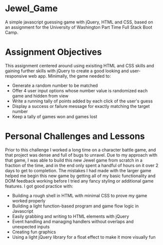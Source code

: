 # Jewel_Game
A simple javascript guessing game with jQuery, HTML and CSS, based on an assignment for the University of Washington Part Time Full Stack Boot Camp.

# Assignment Objectives
This assignment centered around using exisiting HTML and CSS skills and gaining further skills with jQuery to create a good looking and user-responsive web app. Minimally, the game needed to:
* Generate a random number to be matched
* Offer 4 user input options whose number value is randomized each game and hidden from view
* Write a running tally of points added by each click of the user's guess
* Display a success or failure message for exactly matching the target number
* Keep a tally of games won and games lost 

# Personal Challenges and Lessons
Prior to this challenge I worked a long time on a character battle game, and that project was dense and full of bugs to unravel. Due to my approach with that game, I was able to build this new Jewel game from scratch in a fraction of the time, and in the end only spent a handful of hours on it over 2 days to get to completion. The mistakes I had made with the larger game helped me begin this new game by getting all of my basic functionality and DOM feedback working before I tried any fancy styling or additional game features. I got good practice with:
* Building a rough shell in HTML with minimal CSS to prove my game worked properly
* Building a light function-based program and game flow logic in Javascript
* Easily grabbing and writing to HTML elements with jQuery
* Event handling and managing handlers without overlaps and unexpected inputs
* Creating fun graphics
* Using a light jQuery library for a float effect to make it more visually fun

